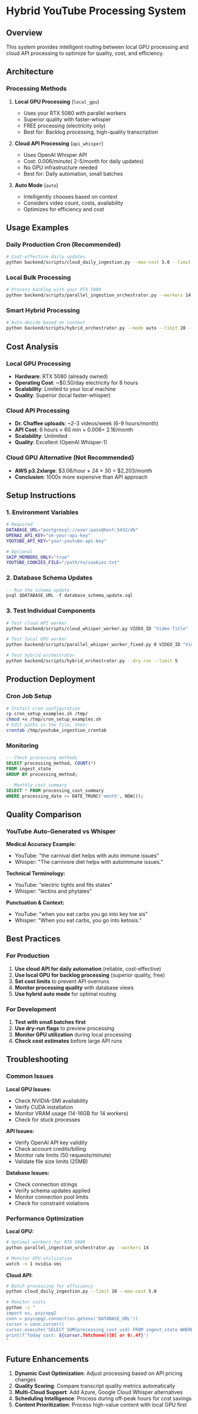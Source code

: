 # Hybrid YouTube Processing System

## Overview

This system provides intelligent routing between local GPU processing and cloud API processing to optimize for quality, cost, and efficiency.

## Architecture

### Processing Methods

1. **Local GPU Processing** (`local_gpu`)
   - Uses your RTX 5080 with parallel workers
   - Superior quality with faster-whisper
   - FREE processing (electricity only)
   - Best for: Backlog processing, high-quality transcription

2. **Cloud API Processing** (`api_whisper`) 
   - Uses OpenAI Whisper API
   - Cost: $0.006/minute (~$2-5/month for daily updates)
   - No GPU infrastructure needed
   - Best for: Daily automation, small batches

3. **Auto Mode** (`auto`)
   - Intelligently chooses based on context
   - Considers video count, costs, availability
   - Optimizes for efficiency and cost

## Usage Examples

### Daily Production Cron (Recommended)
```bash
# Cost-effective daily updates
python backend/scripts/cloud_daily_ingestion.py --max-cost 5.0 --limit 10
```

### Local Bulk Processing
```bash
# Process backlog with your RTX 5080
python backend/scripts/parallel_ingestion_orchestrator.py --workers 14 --limit 100
```

### Smart Hybrid Processing
```bash
# Auto-decide based on context
python backend/scripts/hybrid_orchestrator.py --mode auto --limit 20 --max-cost 8.0
```

## Cost Analysis

### Local GPU Processing
- **Hardware**: RTX 5080 (already owned)
- **Operating Cost**: ~$0.50/day electricity for 8 hours
- **Scalability**: Limited to your local machine
- **Quality**: Superior (local faster-whisper)

### Cloud API Processing  
- **Dr. Chaffee uploads**: ~2-3 videos/week (6-9 hours/month)
- **API Cost**: 6 hours × 60 min × $0.006 = ~$2.16/month
- **Scalability**: Unlimited
- **Quality**: Excellent (OpenAI Whisper-1)

### Cloud GPU Alternative (Not Recommended)
- **AWS p3.2xlarge**: $3.06/hour × 24 × 30 = $2,203/month
- **Conclusion**: 1000x more expensive than API approach

## Setup Instructions

### 1. Environment Variables
```bash
# Required
DATABASE_URL="postgresql://user:pass@host:5432/db"
OPENAI_API_KEY="sk-your-api-key"
YOUTUBE_API_KEY="your-youtube-api-key"

# Optional
SKIP_MEMBERS_ONLY="true"
YOUTUBE_COOKIES_FILE="/path/to/cookies.txt"
```

### 2. Database Schema Updates
```sql
-- Run the schema update
psql $DATABASE_URL -f database_schema_update.sql
```

### 3. Test Individual Components
```bash
# Test cloud API worker
python backend/scripts/cloud_whisper_worker.py VIDEO_ID "Video Title"

# Test local GPU worker  
python backend/scripts/parallel_whisper_worker_fixed.py 0 VIDEO_ID "Video Title"

# Test hybrid orchestrator
python backend/scripts/hybrid_orchestrator.py --dry-run --limit 5
```

## Production Deployment

### Cron Job Setup
```bash
# Install cron configuration
cp cron_setup_examples.sh /tmp/
chmod +x /tmp/cron_setup_examples.sh
# Edit paths in the file, then:
crontab /tmp/youtube_ingestion_crontab
```

### Monitoring
```sql
-- Check processing methods
SELECT processing_method, COUNT(*) 
FROM ingest_state 
GROUP BY processing_method;

-- Monthly cost summary
SELECT * FROM processing_cost_summary 
WHERE processing_date >= DATE_TRUNC('month', NOW());
```

## Quality Comparison

### YouTube Auto-Generated vs Whisper

**Medical Accuracy Example:**
- YouTube: "the carnival diet helps with auto immune issues"
- Whisper: "The carnivore diet helps with autoimmune issues."

**Technical Terminology:**
- YouTube: "electric tights and fits states"  
- Whisper: "lectins and phytates"

**Punctuation & Context:**
- YouTube: "when you eat carbs you go into key toe sis"
- Whisper: "When you eat carbs, you go into ketosis."

## Best Practices

### For Production
1. **Use cloud API for daily automation** (reliable, cost-effective)
2. **Use local GPU for backlog processing** (superior quality, free)
3. **Set cost limits** to prevent API overruns
4. **Monitor processing quality** with database views
5. **Use hybrid auto mode** for optimal routing

### For Development
1. **Test with small batches first**
2. **Use dry-run flags** to preview processing
3. **Monitor GPU utilization** during local processing
4. **Check cost estimates** before large API runs

## Troubleshooting

### Common Issues

**Local GPU Issues:**
- Check NVIDIA-SMI availability
- Verify CUDA installation
- Monitor VRAM usage (14-16GB for 14 workers)
- Check for stuck processes

**API Issues:**
- Verify OpenAI API key validity
- Check account credits/billing
- Monitor rate limits (50 requests/minute)
- Validate file size limits (25MB)

**Database Issues:**
- Check connection strings
- Verify schema updates applied
- Monitor connection pool limits
- Check for constraint violations

### Performance Optimization

**Local GPU:**
```bash
# Optimal workers for RTX 5080
python parallel_ingestion_orchestrator.py --workers 14

# Monitor GPU utilization
watch -n 1 nvidia-smi
```

**Cloud API:**
```bash
# Batch processing for efficiency
python cloud_daily_ingestion.py --limit 10 --max-cost 5.0

# Monitor costs
python -c "
import os, psycopg2
conn = psycopg2.connect(os.getenv('DATABASE_URL'))
cursor = conn.cursor()
cursor.execute('SELECT SUM(processing_cost_usd) FROM ingest_state WHERE updated_at::date = CURRENT_DATE')
print(f'Today cost: ${cursor.fetchone()[0] or 0:.4f}')
"
```

## Future Enhancements

1. **Dynamic Cost Optimization**: Adjust processing based on API pricing changes
2. **Quality Scoring**: Compare transcript quality metrics automatically  
3. **Multi-Cloud Support**: Add Azure, Google Cloud Whisper alternatives
4. **Scheduling Intelligence**: Process during off-peak hours for cost savings
5. **Content Prioritization**: Process high-value content with local GPU first
